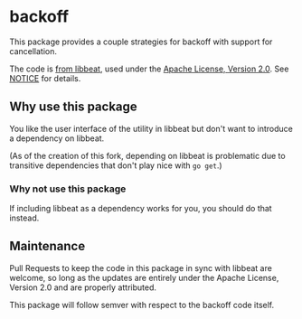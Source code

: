 # backoff

This package provides a couple strategies for backoff with support for cancellation.

The code is [from libbeat](https://github.com/elastic/beats/tree/master/libbeat/common/backoff), used under the [Apache License, Version 2.0](LICENSE). See [NOTICE](NOTICE) for details.

## Why use this package

You like the user interface of the utility in libbeat but don't want to introduce a dependency on libbeat.

(As of the creation of this fork, depending on libbeat is problematic due to transitive dependencies that don't play nice with `go get`.)

### Why not use this package

If including libbeat as a dependency works for you, you should do that instead.

## Maintenance

Pull Requests to keep the code in this package in sync with libbeat are welcome, so long as the updates are entirely under the Apache License, Version 2.0 and are properly attributed.

This package will follow semver with respect to the backoff code itself.
